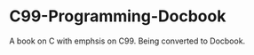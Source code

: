 C99-Programming-Docbook
=======================

A book on C with emphsis on C99. Being converted to Docbook.